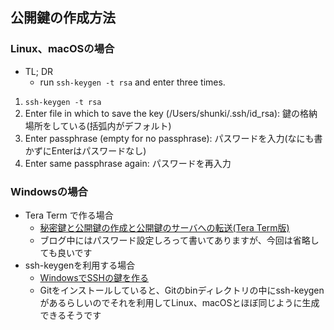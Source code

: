 ## 公開鍵の作成方法

### Linux、macOSの場合

- TL; DR
    - run `ssh-keygen -t rsa` and enter three times.

1. `ssh-keygen -t rsa`
2. Enter file in which to save the key (/Users/shunki/.ssh/id_rsa): 鍵の格納場所をしている(括弧内がデフォルト)
3. Enter passphrase (empty for no passphrase): パスワードを入力(なにも書かずにEnterはパスワードなし)
4. Enter same passphrase again: パスワードを再入力

### Windowsの場合

- Tera Term で作る場合
    - [秘密鍵と公開鍵の作成と公開鍵のサーバへの転送(Tera Term版)](https://www.adminweb.jp/web-service/ssh/index5.html)
    - ブログ中にはパスワード設定しろって書いてありますが、今回は省略しても良いです
- ssh-keygenを利用する場合
    - [WindowsでSSHの鍵を作る](https://qiita.com/digdagdag/items/9e5c061e7d86e0af9a57)
    - Gitをインストールしていると、Gitのbinディレクトリの中にssh-keygenがあるらしいのでそれを利用してLinux、macOSとほぼ同じように生成できるそうです
